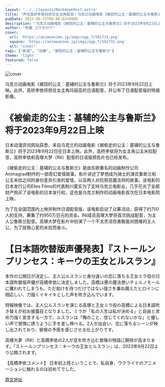 ```yaml
---
layout: '../../layouts/MarkdownPost.astro'
title: "声优高桥李依将担任女主角配音！乌克兰动画电影《被窃的公主：基辅的公主与鲁斯兰》将于9月22日上映"
pubDate: 2023-06-15T08:00:03+0900
description: "乌克兰动画电影《被窃的公主：基辅的公主与鲁斯兰》将于2023年9月22日上映。此外，高桥李依将担任女主角玛丽亚的日语配音，并公布了日语配音版的特报影像。"
author: "仲瀬 コウタロウ"
cover:
  url: 'https://animeanime.jp/imgs/ogp_f/591731.png'
  square: 'https://animeanime.jp/imgs/ogp_f/591731.png'
  alt: "cover"
tags: ["新闻", "动画", "被窃的公主：基辅的公主与鲁斯兰"]
theme: 'light'
featured: false
---
```


![cover](https://animeanime.jp/imgs/ogp_f/591731.png)

乌克兰动画电影《被窃的公主：基辅的公主与鲁斯兰》将于2023年9月22日上映。此外，高桥李依将担任女主角玛丽亚的日语配音，并公布了日语配音版的特报影像。

# 《被偷走的公主：基辅的公主与鲁斯兰》将于2023年9月22日上映

日本动漫资讯网站获悉，来自乌克兰的动画电影《被偷走的公主：基辅的公主与鲁斯兰》将于2023年9月22日在日本上映。此外，高桥李依将为女主角公主米拉配音，高桥李依和高塚大梦（INI）配音的日语版预告片也已经发布。

《被偷走的公主：基辅的公主与鲁斯兰》是由东欧著名的动画制作公司Animagrad制作的一部奇幻爱情故事。影片讲述了梦想成为骑士的演员鲁斯兰和公主米拉之间的身份差异引发的爱情，以及两人对抗邪恶魔法师的故事。该电影的日本发行公司Elles Films的代表粉川夏实为了支持乌克兰电影业，几乎花光了全部财产购买了该电影的日本发行权。这也是乌克兰制作的动画电影首次在日本电影院上映。

为了在全国范围内上映并制作日语配音版，该电影启动了众筹活动，获得了约700人的支持，筹集了约950万日元的资金。INI成员高塚大梦将首次挑战配音，为主人公鲁斯兰配音。高塚大梦在影片中扮演了一个不太灵活但勇敢面对困难的主人公，为了拯救心爱的米拉而奋斗。
# 【日本語吹替版声優発表】『ストールンプリンセス：キーウの王女とルスラン』

本作の公開日が決定し、主人公ルスランと身分違いの恋に落ちる王女ミラ役の日本語吹替版声優が高橋李依に決定しました。高橋は悪の魔法使いチェルノモールに攫われてしまうも、ただ助けを待つだけではない強さを兼ね備えたヒロインに相応しい、力強くイキイキとした声を吹き込んでいます。

特報映像では、主人公ルスランを演じる高塚と王女ミラ役の高橋による日本語吹き替えが初お披露目となりました。ミラが「私の人生は私が決める」と自由と求め力強く宣言する一方で、ルスランは「俺のこと、信じてくれないかな」と優しい声で冒険に誘うように手を差し伸べる。2人が出会い、恋に落ちるシーンが映し出されており、冒険の予感を感じさせる仕上がりです。

高塚大夢（INI）と高橋李依の2人が息を吹き込む冒険の物語に期待が高まります。『ストールンプリンセス：キーウの王女とルスラン』は、2023年9月22日より公開されます。

【高橋李依コメント】
日本初上陸ということで、私自身、ウクライナのアニメーションに触れるのは初めてでした。

  [原文地址](https://animeanime.jp/article/2023/06/15/77925.html)